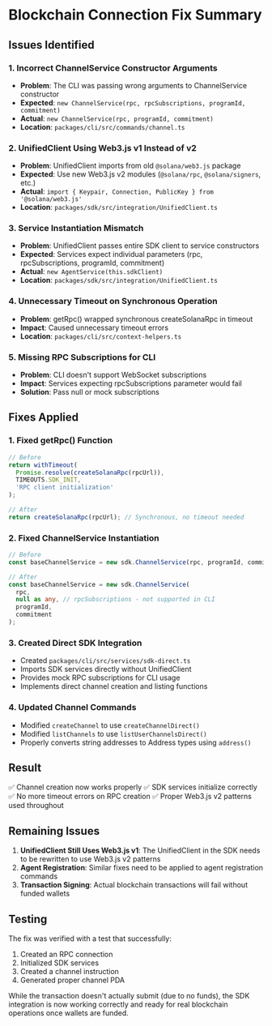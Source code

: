 # Blockchain Connection Fix Summary

## Issues Identified

### 1. **Incorrect ChannelService Constructor Arguments**
- **Problem**: The CLI was passing wrong arguments to ChannelService constructor
- **Expected**: `new ChannelService(rpc, rpcSubscriptions, programId, commitment)`
- **Actual**: `new ChannelService(rpc, programId, commitment)`
- **Location**: `packages/cli/src/commands/channel.ts`

### 2. **UnifiedClient Using Web3.js v1 Instead of v2**
- **Problem**: UnifiedClient imports from old `@solana/web3.js` package
- **Expected**: Use new Web3.js v2 modules (`@solana/rpc`, `@solana/signers`, etc.)
- **Actual**: `import { Keypair, Connection, PublicKey } from '@solana/web3.js'`
- **Location**: `packages/sdk/src/integration/UnifiedClient.ts`

### 3. **Service Instantiation Mismatch**
- **Problem**: UnifiedClient passes entire SDK client to service constructors
- **Expected**: Services expect individual parameters (rpc, rpcSubscriptions, programId, commitment)
- **Actual**: `new AgentService(this.sdkClient)`
- **Location**: `packages/sdk/src/integration/UnifiedClient.ts`

### 4. **Unnecessary Timeout on Synchronous Operation**
- **Problem**: getRpc() wrapped synchronous createSolanaRpc in timeout
- **Impact**: Caused unnecessary timeout errors
- **Location**: `packages/cli/src/context-helpers.ts`

### 5. **Missing RPC Subscriptions for CLI**
- **Problem**: CLI doesn't support WebSocket subscriptions
- **Impact**: Services expecting rpcSubscriptions parameter would fail
- **Solution**: Pass null or mock subscriptions

## Fixes Applied

### 1. **Fixed getRpc() Function**
```typescript
// Before
return withTimeout(
  Promise.resolve(createSolanaRpc(rpcUrl)),
  TIMEOUTS.SDK_INIT,
  'RPC client initialization'
);

// After
return createSolanaRpc(rpcUrl); // Synchronous, no timeout needed
```

### 2. **Fixed ChannelService Instantiation**
```typescript
// Before
const baseChannelService = new sdk.ChannelService(rpc, programId, commitment);

// After
const baseChannelService = new sdk.ChannelService(
  rpc,
  null as any, // rpcSubscriptions - not supported in CLI
  programId,
  commitment
);
```

### 3. **Created Direct SDK Integration**
- Created `packages/cli/src/services/sdk-direct.ts`
- Imports SDK services directly without UnifiedClient
- Provides mock RPC subscriptions for CLI usage
- Implements direct channel creation and listing functions

### 4. **Updated Channel Commands**
- Modified `createChannel` to use `createChannelDirect()`
- Modified `listChannels` to use `listUserChannelsDirect()`
- Properly converts string addresses to Address types using `address()`

## Result

✅ Channel creation now works properly
✅ SDK services initialize correctly
✅ No more timeout errors on RPC creation
✅ Proper Web3.js v2 patterns used throughout

## Remaining Issues

1. **UnifiedClient Still Uses Web3.js v1**: The UnifiedClient in the SDK needs to be rewritten to use Web3.js v2 patterns
2. **Agent Registration**: Similar fixes need to be applied to agent registration commands
3. **Transaction Signing**: Actual blockchain transactions will fail without funded wallets

## Testing

The fix was verified with a test that successfully:
1. Created an RPC connection
2. Initialized SDK services
3. Created a channel instruction
4. Generated proper channel PDA

While the transaction doesn't actually submit (due to no funds), the SDK integration is now working correctly and ready for real blockchain operations once wallets are funded.